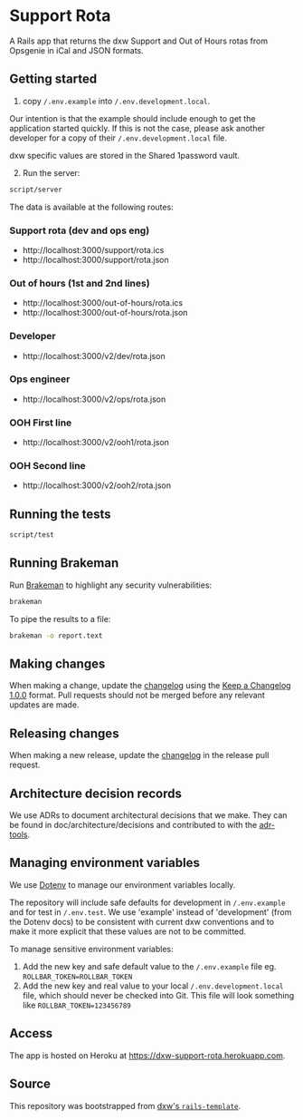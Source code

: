 # Support Rota

A Rails app that returns the dxw Support and Out of Hours rotas from Opsgenie in iCal and JSON formats.

## Getting started

1. copy `/.env.example` into `/.env.development.local`.

Our intention is that the example should include enough to get the application started quickly. If this is not the case, please ask another developer for a copy of their `/.env.development.local` file.

dxw specific values are stored in the Shared 1password vault.

2. Run the server:

```bash
script/server
```

The data is available at the following routes:

### Support rota (dev and ops eng)

- http://localhost:3000/support/rota.ics
- http://localhost:3000/support/rota.json

### Out of hours (1st and 2nd lines)

- http://localhost:3000/out-of-hours/rota.ics
- http://localhost:3000/out-of-hours/rota.json

### Developer

- http://localhost:3000/v2/dev/rota.json

### Ops engineer

- http://localhost:3000/v2/ops/rota.json

### OOH First line

- http://localhost:3000/v2/ooh1/rota.json

### OOH Second line

- http://localhost:3000/v2/ooh2/rota.json

## Running the tests

```bash
script/test
```

## Running Brakeman

Run [Brakeman](https://brakemanscanner.org/) to highlight any security vulnerabilities:

```bash
brakeman
```

To pipe the results to a file:

```bash
brakeman -o report.text
```

## Making changes

When making a change, update the [changelog](CHANGELOG.md) using the
[Keep a Changelog 1.0.0](https://keepachangelog.com/en/1.0.0/) format. Pull
requests should not be merged before any relevant updates are made.

## Releasing changes

When making a new release, update the [changelog](CHANGELOG.md) in the release
pull request.

## Architecture decision records

We use ADRs to document architectural decisions that we make. They can be found
in doc/architecture/decisions and contributed to with the
[adr-tools](https://github.com/npryce/adr-tools).

## Managing environment variables

We use [Dotenv](https://github.com/bkeepers/dotenv) to manage our environment variables locally.

The repository will include safe defaults for development in `/.env.example` and for test in `/.env.test`. We use 'example' instead of 'development' (from the Dotenv docs) to be consistent with current dxw conventions and to make it more explicit that these values are not to be committed.

To manage sensitive environment variables:

1. Add the new key and safe default value to the `/.env.example` file eg. `ROLLBAR_TOKEN=ROLLBAR_TOKEN`
2. Add the new key and real value to your local `/.env.development.local` file, which should never be checked into Git. This file will look something like `ROLLBAR_TOKEN=123456789`

## Access

The app is hosted on Heroku at https://dxw-support-rota.herokuapp.com.

## Source

This repository was bootstrapped from
[dxw's `rails-template`](https://github.com/dxw/rails-template).
